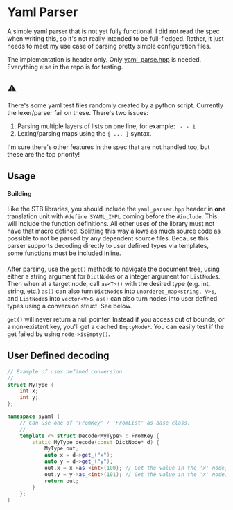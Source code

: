 # Yaml Parser
A simple yaml parser that is not yet fully functional. I did not read the spec when writing this, so it's not really intended to be full-fledged. Rather, it just needs to meet my use case of parsing pretty simple configuration files.

The implementation is header only. Only [yaml_parse.hpp](./yaml_parse.hpp) is needed. Everything else in the repo is for testing.

## :warning:
There's some yaml test files randomly created by a python script. Currently the lexer/parser fail on these. There's two issues:
   1) Parsing multiple layers of lists on one line, for example: ` - - 1`
   2) Lexing/parsing maps using the `{ ... }` syntax.

I'm sure there's other features in the spec that are not handled too, but these are the top priority!

## Usage
#### Building
Like the STB libraries, you should include the `yaml_parser.hpp` header in **one** translation unit with `#define SYAML_IMPL` coming before the `#include`. This will include the function definitions. All other uses of the library must not have that macro defined.
Splitting this way allows as much source code as possible to not be parsed by any dependent source files.
Because this parser supports decoding directly to user defined types via templates, some functions must be included inline.
####
After parsing, use the `get()` methods to navigate the document tree, using either a string argument for `DictNode`s or a integer argument for `ListNode`s. Then when at a target node, call `as<T>()` with the desired type (e.g. int, string, etc.)
`as()` can also turn `DictNode`s into `unordered_map<string, V>`s, and `ListNode`s into `vector<V>`s.
`as()` can also turn nodes into user defined types using a conversion struct. See below.

`get()` will never return a null pointer. Instead if you access out of bounds, or a non-existent key, you'll get a cached `EmptyNode*`. You can easily test if the get failed by using `node->isEmpty()`.

## User Defined decoding
```cpp
// Example of user defined conversion.
//
struct MyType {
	int x;
	int y;
};

namespace syaml {
	// Can use one of 'FromKey' / 'FromList' as base class.
	//
	template <> struct Decode<MyType> : FromKey {
		static MyType decode(const DictNode* d) {
			MyType out;
			auto x = d->get_("x");
			auto y = d->get_("y");
			out.x = x->as_<int>(100); // Get the value in the 'x' node, or the default of 100
			out.y = y->as_<int>(101); // Get the value in the 'x' node, or the default of 101
			return out;
		}
	};
}
```
